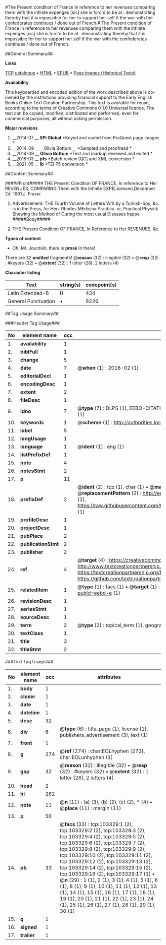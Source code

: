 #The Present condition of France in reference to her revenues comparing them with the infinite expenges [sic] she is forc'd to be at : demonstrating thereby that it is impossible for her to support her self if the war with the confederates continues / done out of French.#
The Present condition of France in reference to her revenues comparing them with the infinite expenges [sic] she is forc'd to be at : demonstrating thereby that it is impossible for her to support her self if the war with the confederates continues / done out of French.

##General Summary##

**Links**

[TCP catalogue](http://www.ota.ox.ac.uk/tcp/)  • 
[HTML](http://tei.it.ox.ac.uk/tcp/Texts-HTML/free/A55/A55694.html)  • 
[EPUB](http://tei.it.ox.ac.uk/tcp/Texts-EPUB/free/A55/A55694.epub) • 
[Page images (Historical Texts)](https://historicaltexts.jisc.ac.uk/eebo-15266322e)

**Availability**

This keyboarded and encoded edition of the work described above is co-owned by the
    institutions providing financial support to the Early English Books Online Text Creation
    Partnership. This text is available for reuse, according to the terms of  Creative Commons 0 1.0 Universal
    licence. The text can be copied, modified, distributed and performed, even for commercial
    purposes, all without asking permission.

**Major revisions**

1. __2014-07 __ __SPi Global__ *Keyed and coded from ProQuest page images *
1. __2014-09 __ __Olivia Bottum __ *Sampled and proofread *
1. __2014-09 __ __Olivia Bottum__ *Text and markup reviewed and edited *
1. __2015-03 __ __pfs__ *Batch review (QC) and XML conversion *
1. __2021-05 __ __lb__ *TEI P5 conversion *

##Content Summary##

#####Front#####
THE Present Condition OF FRANCE, In reference to Her REVENUES, COMPARING Them with the Infinite EXPELicensed,December 2d. 1691.J. Fraser.
1. Advertisement.
THE Fourth Volume of Letters Writ by a Turkish-Spy, &c. is in the Press, for Hen. Rhodes.MEdicina Practica. or, Practical Physick. Shewing the Method of Curing the most usual Diseases happe
#####Body#####

1. THE Present Condition OF FRANCE, In Reference to Her REVENUES, &c.

**Types of content**

  * Oh, Mr. Jourdain, there is **prose** in there!

There are 32 **omitted** fragments! 
 @__reason__ (32) : illegible (32)  •  @__resp__ (32) : #keyers (32)  •  @__extent__ (32) : 1 letter (28), 2 letters (4)

**Character listing**


|Text|string(s)|codepoint(s)|
|---|---|---|
|Latin Extended-B|Ʋ|434|
|General Punctuation|•|8226|

##Tag Usage Summary##

###Header Tag Usage###

|No|element name|occ|attributes|
|---|---|---|---|
|1.|__availability__|1||
|2.|__biblFull__|1||
|3.|__change__|5||
|4.|__date__|7| @__when__ (1) : 2016-02 (1)|
|5.|__editorialDecl__|1||
|6.|__encodingDesc__|1||
|7.|__extent__|2||
|8.|__fileDesc__|1||
|9.|__idno__|7| @__type__ (7) : DLPS (1), EEBO-CITATION (1), VID (1), EEBO-PROQUEST (1), STC (2), OCLC (1)|
|10.|__keywords__|1| @__scheme__ (1) : http://authorities.loc.gov/ (1)|
|11.|__label__|5||
|12.|__langUsage__|1||
|13.|__language__|1| @__ident__ (1) : eng (1)|
|14.|__listPrefixDef__|1||
|15.|__note__|4||
|16.|__notesStmt__|2||
|17.|__p__|11||
|18.|__prefixDef__|2| @__ident__ (2) : tcp (1), char (1)  •  @__matchPattern__ (2) : ([0-9\-]+):([0-9IVX]+) (1), (.+) (1)  •  @__replacementPattern__ (2) : http://eebo.chadwyck.com/downloadtiff?vid=$1&page=$2 (1), https://raw.githubusercontent.com/textcreationpartnership/Texts/master/tcpchars.xml#$1 (1)|
|19.|__profileDesc__|1||
|20.|__projectDesc__|1||
|21.|__pubPlace__|2||
|22.|__publicationStmt__|2||
|23.|__publisher__|2||
|24.|__ref__|4| @__target__ (4) : https://creativecommons.org/publicdomain/zero/1.0/ (1), http://www.textcreationpartnership.org/docs/. (1), https://textcreationpartnership.org/faq/#faq05 (1), https://github.com/textcreationpartnership (1)|
|25.|__relatedItem__|1| @__type__ (1) : facs (1)  •  @__target__ (1) : https://data.historicaltexts.jisc.ac.uk/view?pubId=eebo-e (1)|
|26.|__revisionDesc__|1||
|27.|__seriesStmt__|1||
|28.|__sourceDesc__|1||
|29.|__term__|2| @__type__ (2) : topical_term (1), geographic_name (1)|
|30.|__textClass__|1||
|31.|__title__|3||
|32.|__titleStmt__|2||


###Text Tag Usage###

|No|element name|occ|attributes|
|---|---|---|---|
|1.|__body__|1||
|2.|__closer__|1||
|3.|__date__|1||
|4.|__dateline__|1||
|5.|__desc__|32||
|6.|__div__|6| @__type__ (6) : title_page (1), license (1), publishers_advertisement (3), text (1)|
|7.|__front__|1||
|8.|__g__|274| @__ref__ (274) : char:EOLhyphen (273), char:EOLunhyphen (1)|
|9.|__gap__|32| @__reason__ (32) : illegible (32)  •  @__resp__ (32) : #keyers (32)  •  @__extent__ (32) : 1 letter (28), 2 letters (4)|
|10.|__head__|2||
|11.|__hi__|262||
|12.|__note__|11| @__n__ (11) : (a) (3), (b) (2), (c) (2), * (4)  •  @__place__ (11) : margin (11)|
|13.|__p__|56||
|14.|__pb__|33| @__facs__ (33) : tcp:103329:1 (2), tcp:103329:2 (2), tcp:103329:3 (2), tcp:103329:4 (2), tcp:103329:5 (2), tcp:103329:6 (2), tcp:103329:7 (2), tcp:103329:8 (2), tcp:103329:9 (2), tcp:103329:10 (2), tcp:103329:11 (2), tcp:103329:12 (2), tcp:103329:13 (2), tcp:103329:14 (2), tcp:103329:15 (2), tcp:103329:16 (2), tcp:103329:17 (1)  •  @__n__ (29) : 1 (1), 2 (1), 3 (1), 4 (1), 5 (1), 6 (1), 8 (1), 9 (1), 10 (1), 11 (1), 12 (1), 13 (1), 14 (1), 15 (1), 16 (1), 17 (1), 18 (1), 19 (1), 20 (1), 21 (1), 22 (1), 23 (1), 24 (1), 25 (1), 26 (1), 27 (1), 28 (1), 29 (1), 30 (1)|
|15.|__q__|1||
|16.|__signed__|1||
|17.|__trailer__|1||

